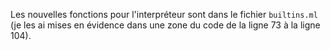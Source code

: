 Les nouvelles fonctions pour l'interpréteur sont dans le fichier `builtins.ml` (je les ai mises en évidence dans une zone du code de la ligne 73 à la ligne 104).
